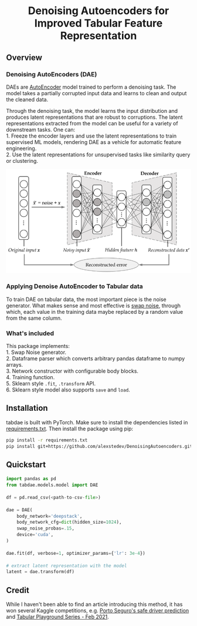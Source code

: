 <h1 align = "center">
    Denoising Autoencoders for Improved Tabular Feature Representation
</h1>

## Overview

### Denoising AutoEncoders (DAE)
DAEs are [AutoEncoder](https://en.wikipedia.org/wiki/Autoencoder#:~:text=An%20autoencoder%20is%20a%20type,to%20ignore%20signal%20%E2%80%9Cnoise%E2%80%9D.) model trained to perform a denoising task. The model takes a partially corrupted input data and learns to clean and output the cleaned data.

Through the denoising task, the model learns the input distribution and produces latent representations that are robust to corruptions. The latent representations extracted from the model can be useful for a variety of downstream tasks. One can:  
    1. Freeze the encoder layers and use the latent representations to train supervised ML models, rendering DAE as a vehicle for automatic feature engineering.  
    2. Use the latent representations for unsupervised tasks like similarity query or clustering.  

<p align="center">
  <img src="static/dae_architecture.png">
</p>

### Applying Denoise AutoEncoder to Tabular data  
To train DAE on tabular data, the most important piece is the noise generator. What makes sense and most effective is [swap noise](https://www.kaggle.com/c/porto-seguro-safe-driver-prediction/discussion/44629), through which, each value in the training data maybe replaced by a random value from the same column.

### What's included
This package implements:  
    1. Swap Noise generator.  
    2. Dataframe parser which converts arbitrary pandas dataframe to numpy arrays.  
    3. Network constructor with configurable body blocks.  
    4. Training function.  
    5. Sklearn style `.fit`, `.transform` API.  
    6. Sklearn style model also supports `save` and `load`. 

## Installation

tabdae is built with PyTorch. Make sure to install the dependencies listed in [requirements.txt](./requirements.txt). Then install the package using pip:
```bash
pip install -r requirements.txt
pip install git+https://github.com/alexstedev/DenoisingAutoencoders.git
```

## Quickstart

```python
import pandas as pd
from tabdae.models.model import DAE

df = pd.read_csv(<path-to-csv-file>)

dae = DAE(
    body_network='deepstack',
    body_network_cfg=dict(hidden_size=1024),
    swap_noise_probas=.15,
    device='cuda',
)  

dae.fit(df, verbose=1, optimizer_params={'lr': 3e-4})

# extract latent representation with the model
latent = dae.transform(df)
```

## Credit  

While I haven't been able to find an article introducing this method, it has won several Kaggle competitions, e.g. [Porto Seguro's safe driver prediction](https://www.kaggle.com/competitions/porto-seguro-safe-driver-prediction/discussion/44629) and [Tabular Playground Series - Feb 2021](https://www.kaggle.com/c/tabular-playground-series-feb-2021).


